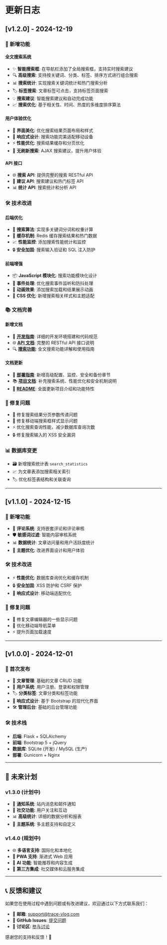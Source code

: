 # 更新日志

## [v1.2.0] - 2024-12-19

### 🎉 新增功能

#### 全文搜索系统
- ✨ **智能搜索框**: 在导航栏添加了全局搜索框，支持实时搜索建议
- 🔍 **高级搜索**: 支持按关键词、分类、标签、排序方式进行组合搜索
- 📊 **搜索统计**: 实现搜索关键词统计和热门搜索分析
- 🏷️ **标签搜索**: 文章标签可点击，支持标签页面搜索
- 💡 **搜索建议**: 智能搜索建议和自动完成功能
- 📈 **搜索优化**: 基于相关性、时间、热度的多维度排序算法

#### 用户体验优化
- 🎨 **界面美化**: 优化搜索结果页面布局和样式
- 📱 **响应式设计**: 搜索功能完美适配移动设备
- ⚡ **性能优化**: 搜索结果缓存和分页优化
- 🔄 **无刷新搜索**: AJAX 搜索建议，提升用户体验

#### API 接口
- 🌐 **搜索 API**: 提供完整的搜索 RESTful API
- 📡 **建议 API**: 搜索建议和热门标签 API
- 📊 **统计 API**: 搜索统计和分析 API

### 🛠️ 技术改进

#### 后端优化
- 🔧 **搜索算法**: 实现多关键词分词和权重计算
- 💾 **缓存机制**: Redis 缓存搜索结果和热门数据
- 📈 **性能监控**: 添加搜索性能统计和监控
- 🔒 **安全加固**: 搜索输入验证和 SQL 注入防护

#### 前端增强
- 📦 **JavaScript 模块化**: 搜索功能模块化设计
- 🎯 **事件处理**: 优化搜索事件监听和防抖处理
- 💫 **动画效果**: 添加搜索加载和结果展示动画
- 🎨 **CSS 优化**: 新增搜索相关样式和主题适配

### 📚 文档完善

#### 新增文档
- 📖 **[开发指南](DEVELOPMENT_GUIDE.md)**: 详细的开发环境搭建和代码规范
- 🌐 **[API 文档](API_DOCS.md)**: 完整的 RESTful API 接口说明
- 🔍 **[搜索功能](SEARCH_FEATURES.md)**: 全文搜索功能详解和使用指南

#### 文档更新
- 🚀 **[部署指南](DEPLOYMENT.md)**: 新增高级配置、监控、安全和备份章节
- 📚 **[项目文档](PROJECT_DOCS.md)**: 补充搜索系统、性能优化和安全机制说明
- 📝 **[README](README.md)**: 全面更新项目介绍和功能特性

### 🐛 修复问题
- 🔧 修复搜索结果分页参数传递问题
- 🎨 修复移动端搜索框样式显示问题
- ⚡ 优化搜索查询性能，减少数据库查询次数
- 🔒 修复搜索输入的 XSS 安全漏洞

### 📊 数据库变更
- 🗃️ 新增搜索统计表 `search_statistics`
- 📈 为文章表添加搜索相关索引
- 🏷️ 优化标签表结构和关联查询

---

## [v1.1.0] - 2024-12-15

### 🎉 新增功能
- 💬 **评论系统**: 支持嵌套评论和评论审核
- 🛡️ **敏感词过滤**: 智能内容审核系统
- 📊 **数据统计**: 文章访问量和用户活跃度统计
- 🎨 **主题优化**: 改进界面设计和用户体验

### 🛠️ 技术改进
- ⚡ **性能优化**: 数据库查询优化和缓存机制
- 🔒 **安全加固**: XSS 防护和 CSRF 保护
- 📱 **响应式设计**: 移动端适配优化

### 🐛 修复问题
- 🔧 修复文章编辑器的一些显示问题
- 🎨 优化移动端导航菜单
- ⚡ 提升页面加载速度

---

## [v1.0.0] - 2024-12-01

### 🎉 首次发布
- 📝 **文章管理**: 基础的文章 CRUD 功能
- 👥 **用户系统**: 用户注册、登录和权限管理
- 🏷️ **分类标签**: 文章分类和标签功能
- 📱 **响应式设计**: 基于 Bootstrap 的现代化界面
- 🛠️ **管理后台**: 基础的后台管理功能

### 🛠️ 技术栈
- **后端**: Flask + SQLAlchemy
- **前端**: Bootstrap 5 + jQuery
- **数据库**: SQLite (开发) / MySQL (生产)
- **部署**: Gunicorn + Nginx

---

## 🔮 未来计划

### v1.3.0 (计划中)
- 🔔 **通知系统**: 站内消息和邮件通知
- 👥 **社交功能**: 用户关注和互动
- 📊 **高级统计**: 详细的数据分析和报表
- 🎨 **主题系统**: 多主题支持和自定义

### v1.4.0 (规划中)
- 🌐 **多语言支持**: 国际化和本地化
- 📱 **PWA 支持**: 渐进式 Web 应用
- 🤖 **AI 功能**: 智能推荐和内容生成
- 🔗 **第三方集成**: 社交媒体和云服务集成

---

## 📞 反馈和建议

如果您在使用过程中遇到问题或有改进建议，欢迎通过以下方式联系我们：

- 📧 **邮箱**: support@trace-vlog.com
- 🐛 **GitHub Issues**: [提交问题](https://github.com/your-username/Trace_vlog/issues)
- 💬 **讨论区**: [参与讨论](https://github.com/your-username/Trace_vlog/discussions)

感谢您的支持和反馈！🙏